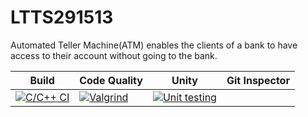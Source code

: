 # LTTS291513

Automated Teller Machine(ATM) enables the clients of a bank to have access to their account without going to the bank.

Build | Code Quality | Unity | Git Inspector
------|--------------|-------|--------------|
[![C/C++ CI](https://github.com/stepin654321/MiniProject_Template/actions/workflows/c-build.yml/badge.svg)](https://github.com/stepin654321/MiniProject_Template/actions/workflows/c-build.yml)|[![Valgrind](https://github.com/stepin654321/MiniProject_Template/actions/workflows/Valgrind.yml/badge.svg)](https://github.com/stepin654321/MiniProject_Template/actions/workflows/Valgrind.yml)|[![Unit testing](https://github.com/stepin654321/MiniProject_Template/actions/workflows/unit-test.yml/badge.svg)](https://github.com/stepin654321/MiniProject_Template/actions/workflows/unit-test.yml)|


